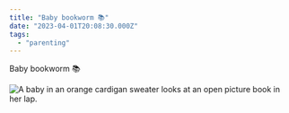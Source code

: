 ```yaml
---
title: "Baby bookworm 📚"
date: "2023-04-01T20:08:30.000Z"
tags: 
  - "parenting"
---
```


Baby bookworm 📚

![A baby in an orange cardigan sweater looks at an open picture book in her lap.](images/f489a6d77d.jpg)
